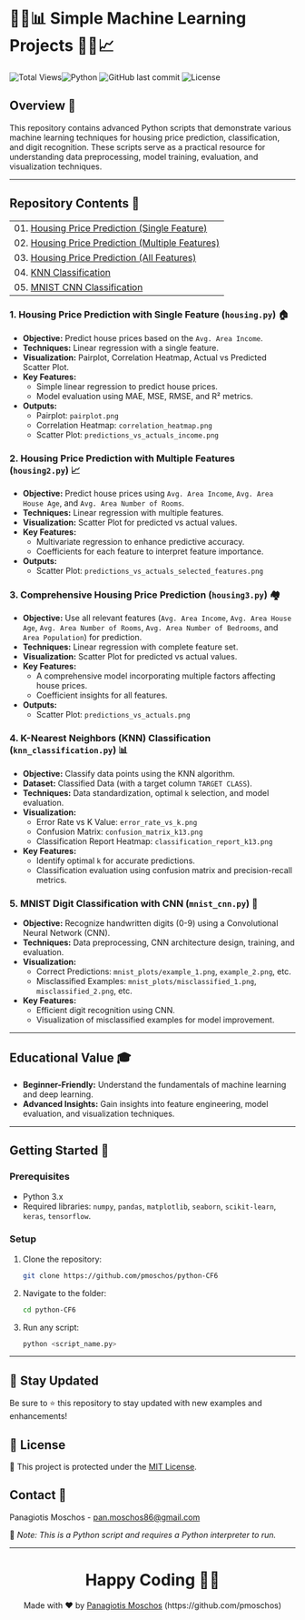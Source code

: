 # 👩‍💻📊 Simple Machine Learning Projects 🧑‍💻📈

![Total Views](https://views.whatilearened.today/views/github/pmoschos/python-CF7.svg)![Python](https://img.shields.io/badge/language-Python-blue.svg) ![GitHub last commit](https://img.shields.io/github/last-commit/pmoschos/python-CF7) ![License](https://img.shields.io/badge/license-MIT-green.svg)

## Overview 🌟

This repository contains advanced Python scripts that demonstrate various machine learning techniques for housing price prediction, classification, and digit recognition. These scripts serve as a practical resource for understanding data preprocessing, model training, evaluation, and visualization techniques.

---

## Repository Contents 📂

<table>
  <tr>
    <td>01. <a href="https://github.com/pmoschos/python-CF7/tree/main/chapter09/01.%20Simple%20Linear%20Regression" title="Linear regression with single feature for housing price prediction.">Housing Price Prediction (Single Feature)</a></td>
  </tr>
  <tr>
    <td>02. <a href="https://github.com/pmoschos/python-CF7/tree/main/chapter09/02.%20Multi%20Linear%20Regression" title="Linear regression with multiple features for housing price prediction.">Housing Price Prediction (Multiple Features)</a></td>
  </tr>
  <tr>
    <td>03. <a href="https://github.com/pmoschos/python-CF7/tree/main/chapter09/03.%20Multi%20Linear%20Regression%20extended" title="Linear regression with all features for housing price prediction.">Housing Price Prediction (All Features)</a></td>
  </tr>
  <tr>
    <td>04. <a href="https://github.com/pmoschos/python-CF7/tree/main/chapter09/04.%20Classification%20ClassifiedData" title="K-Nearest Neighbors classification with error rate analysis.">KNN Classification</a></td>
  </tr>
  <tr>
    <td>05. <a href="https://github.com/pmoschos/python-CF7/tree/main/chapter09/05.%20MNIST%20Dataset" title="Convolutional Neural Network for MNIST digit classification.">MNIST CNN Classification</a></td>
  </tr>
</table>


### 1. Housing Price Prediction with Single Feature (`housing.py`) 🏠
- **Objective:** Predict house prices based on the `Avg. Area Income`.
- **Techniques:** Linear regression with a single feature.
- **Visualization:** Pairplot, Correlation Heatmap, Actual vs Predicted Scatter Plot.
- **Key Features:**
  - Simple linear regression to predict house prices.
  - Model evaluation using MAE, MSE, RMSE, and R² metrics.
- **Outputs:**
  - Pairplot: `pairplot.png`
  - Correlation Heatmap: `correlation_heatmap.png`
  - Scatter Plot: `predictions_vs_actuals_income.png`

### 2. Housing Price Prediction with Multiple Features (`housing2.py`) 📈
- **Objective:** Predict house prices using `Avg. Area Income`, `Avg. Area House Age`, and `Avg. Area Number of Rooms`.
- **Techniques:** Linear regression with multiple features.
- **Visualization:** Scatter Plot for predicted vs actual values.
- **Key Features:**
  - Multivariate regression to enhance predictive accuracy.
  - Coefficients for each feature to interpret feature importance.
- **Outputs:**
  - Scatter Plot: `predictions_vs_actuals_selected_features.png`

### 3. Comprehensive Housing Price Prediction (`housing3.py`) 🏘️
- **Objective:** Use all relevant features (`Avg. Area Income`, `Avg. Area House Age`, `Avg. Area Number of Rooms`, `Avg. Area Number of Bedrooms`, and `Area Population`) for prediction.
- **Techniques:** Linear regression with complete feature set.
- **Visualization:** Scatter Plot for predicted vs actual values.
- **Key Features:**
  - A comprehensive model incorporating multiple factors affecting house prices.
  - Coefficient insights for all features.
- **Outputs:**
  - Scatter Plot: `predictions_vs_actuals.png`

### 4. K-Nearest Neighbors (KNN) Classification (`knn_classification.py`) 📊
- **Objective:** Classify data points using the KNN algorithm.
- **Dataset:** Classified Data (with a target column `TARGET CLASS`).
- **Techniques:** Data standardization, optimal `k` selection, and model evaluation.
- **Visualization:**
  - Error Rate vs K Value: `error_rate_vs_k.png`
  - Confusion Matrix: `confusion_matrix_k13.png`
  - Classification Report Heatmap: `classification_report_k13.png`
- **Key Features:**
  - Identify optimal `k` for accurate predictions.
  - Classification evaluation using confusion matrix and precision-recall metrics.

### 5. MNIST Digit Classification with CNN (`mnist_cnn.py`) 🔢
- **Objective:** Recognize handwritten digits (0-9) using a Convolutional Neural Network (CNN).
- **Techniques:** Data preprocessing, CNN architecture design, training, and evaluation.
- **Visualization:**
  - Correct Predictions: `mnist_plots/example_1.png`, `example_2.png`, etc.
  - Misclassified Examples: `mnist_plots/misclassified_1.png`, `misclassified_2.png`, etc.
- **Key Features:**
  - Efficient digit recognition using CNN.
  - Visualization of misclassified examples for model improvement.

---

## Educational Value 🎓
- **Beginner-Friendly:** Understand the fundamentals of machine learning and deep learning.
- **Advanced Insights:** Gain insights into feature engineering, model evaluation, and visualization techniques.

---

## Getting Started 🚀

### Prerequisites
- Python 3.x
- Required libraries: `numpy`, `pandas`, `matplotlib`, `seaborn`, `scikit-learn`, `keras`, `tensorflow`.

### Setup
1. Clone the repository:
   ```bash
   git clone https://github.com/pmoschos/python-CF6
   ```
2. Navigate to the folder:
   ```bash
   cd python-CF6
   ```
3. Run any script:
   ```bash
   python <script_name.py>
   ```

---

## 📢 Stay Updated

Be sure to ⭐ this repository to stay updated with new examples and enhancements!

## 📄 License
🔐 This project is protected under the [MIT License](https://mit-license.org/).


## Contact 📧
Panagiotis Moschos - pan.moschos86@gmail.com

🔗 *Note: This is a Python script and requires a Python interpreter to run.*

---
<h1 align=center>Happy Coding 👨‍💻 </h1>

<p align="center">
  Made with ❤️ by 
  <a href="https://www.linkedin.com/in/panagiotis-moschos" target="_blank">
  Panagiotis Moschos</a> (https://github.com/pmoschos)
</p>